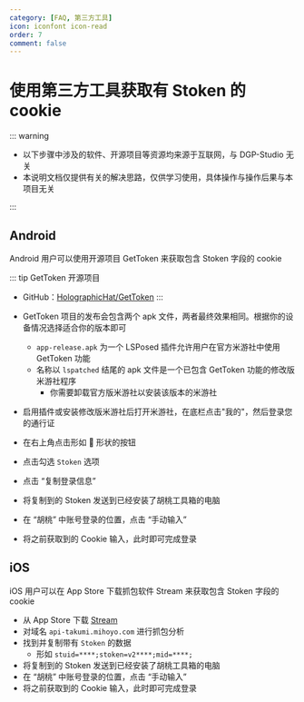 ```yaml
---
category: [FAQ, 第三方工具]
icon: iconfont icon-read
order: 7
comment: false
---
```


# 使用第三方工具获取有 Stoken 的 cookie

::: warning

- 以下步骤中涉及的软件、开源项目等资源均来源于互联网，与 DGP-Studio 无关
- 本说明文档仅提供有关的解决思路，仅供学习使用，具体操作与操作后果与本项目无关

:::

## Android

Android 用户可以使用开源项目 GetToken 来获取包含 Stoken 字段的 cookie

::: tip GetToken 开源项目

- GitHub：[HolographicHat/GetToken](https://github.com/HolographicHat/GetToken)
  :::

- GetToken 项目的发布会包含两个 apk 文件，两者最终效果相同。根据你的设备情况选择适合你的版本即可
  - `app-release.apk` 为一个 LSPosed 插件允许用户在官方米游社中使用 GetToken 功能
  - 名称以 `lspatched` 结尾的 apk 文件是一个已包含 GetToken 功能的修改版米游社程序
    - 你需要卸载官方版米游社以安装该版本的米游社
- 启用插件或安装修改版米游社后打开米游社，在底栏点击"我的"，然后登录您的通行证
- 在右上角点击形如 🔑 形状的按钮
- 点击勾选 `Stoken` 选项
- 点击 “复制登录信息”
- 将复制到的 Stoken 发送到已经安装了胡桃工具箱的电脑
- 在 “胡桃” 中账号登录的位置，点击 “手动输入”
- 将之前获取到的 Cookie 输入，此时即可完成登录

## iOS

iOS 用户可以在 App Store 下载抓包软件 Stream 来获取包含 Stoken 字段的 cookie

- 从 App Store 下载 [Stream](https://apps.apple.com/cn/app/stream/id1312141691)
- 对域名 `api-takumi.mihoyo.com` 进行抓包分析
- 找到并复制带有 `Stoken` 的数据
  - 形如 `stuid=****;stoken=v2****;mid=****;`
- 将复制到的 Stoken 发送到已经安装了胡桃工具箱的电脑
- 在 “胡桃” 中账号登录的位置，点击 “手动输入”
- 将之前获取到的 Cookie 输入，此时即可完成登录
